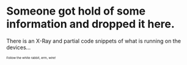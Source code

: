# Someone got hold of some information and dropped it here.

 There is an X-Ray and partial code snippets of what is running on the devices...

<sub><sub><sub>Follow the white rabbit, erm, wire!</sub></sub></sub>

